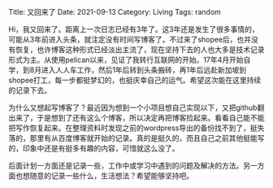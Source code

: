 Title: 又回来了
Date: 2021-09-13
Category: Living
Tags: random

Hi，我又回来了。距离上一次日志已经有3年了。这3年还是发生了很多事情的，可能从3年前进入头条，就注定没有时间写博客了。不过来了shopee后，也并没有恢复，也许博客这种形式已经淡出主流了，现在坚持下去的人也大多是技术记录形式为主。从使用pelican以来，见证了我转行互联网的开始。17年4月开始自学，到8月进入人人车工作，然后1年后转到头条搬砖，再1年后远赴新加坡到shopee打工，每一步都挺梦幻的，也挺庆幸自己的运气。希望这次能在这里持续的记录下去。

为什么又想起写博客了？最近因为想到一个小项目想自己实现以下，又把github翻出来了，于是想到了还有这么个博客，所以决定再把博客捡起来。看看自己能不能把写作恢复起来。在整理资料时发现之前的wordpress导出的备份找不到了，挺失落的，那里有从百度博客就开始的记录。真的是挺久的，而且自己之前其他挺能写的，印象中还是有挺多有趣的内容，可惜就这么没了。

后面计划一方面还是记录一些，工作中或学习中遇到的问题及解决的方法。另一方面也想随意的记录一些什么，生活想法？希望能够坚持吧。